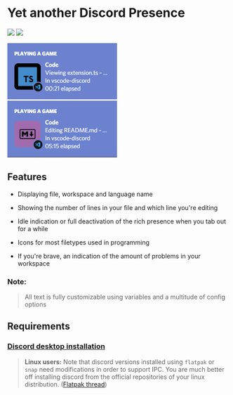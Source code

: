 # Yet another Discord Presence

![](https://img.shields.io/visual-studio-marketplace/i/satoqz.yet-another-discord-presence)
![](https://img.shields.io/visual-studio-marketplace/d/satoqz.yet-another-discord-presence)

![](https://github.com/Satoqz/vscode-discord/raw/HEAD/assets/example_1.png)<br>
![](https://github.com/Satoqz/vscode-discord/raw/HEAD/assets/example_2.png)

## Features

-   Displaying file, workspace and language name

-   Showing the number of lines in your file and which line you're editing

-   Idle indication or full deactivation of the rich presence when you tab out for a while

-   Icons for most filetypes used in programming

-   If you're brave, an indication of the amount of problems in your workspace

### Note:

> All text is fully customizable using variables and a multitude of config options

## Requirements

### [Discord desktop installation](https://discord.com/download)<p>

> **Linux users:** Note that discord versions installed using `flatpak` or `snap` need modifications in order to support IPC.
> You are much better off installing discord from the official repositories of your linux distribution. ([Flatpak thread](https://github.com/flathub/com.discordapp.Discord/issues/29))
